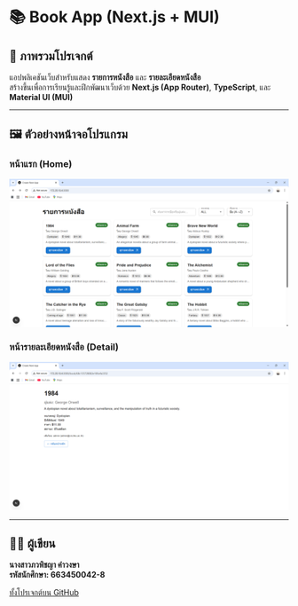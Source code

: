 # 📚 Book App (Next.js + MUI)

## 📖 ภาพรวมโปรเจกต์
แอปพลิเคชันเว็บสำหรับแสดง **รายการหนังสือ** และ **รายละเอียดหนังสือ**  
สร้างขึ้นเพื่อการเรียนรู้และฝึกพัฒนาเว็บด้วย **Next.js (App Router)**, **TypeScript**, และ **Material UI (MUI)**  

---

## 🖼️ ตัวอย่างหน้าจอโปรแกรม

### หน้าแรก (Home)  
![Home Page](./public/home.png)

### หน้ารายละเอียดหนังสือ (Detail)  
![Detail Page](./public/detail.png)

---

## 👩‍💻 ผู้เขียน  
**นางสาวภวพิชญา คำวงษา**  
**รหัสนักศึกษา: 663450042-8**

[ทั้งโปรเจกต์บน GitHub](https://github.com/pwpitchaya/bookapi)
